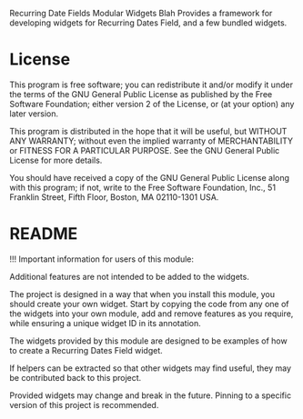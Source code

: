 Recurring Date Fields Modular Widgets
Blah
Provides a framework for developing widgets for Recurring Dates Field, and a few
bundled widgets.

# License

This program is free software; you can redistribute it and/or modify it under
the terms of the GNU General Public License as published by the Free Software 
Foundation; either version 2 of the License, or (at your option) any later 
version.

This program is distributed in the hope that it will be useful, but WITHOUT ANY 
WARRANTY; without even the implied warranty of MERCHANTABILITY or FITNESS FOR A 
PARTICULAR PURPOSE. See the GNU General Public License for more details.

You should have received a copy of the GNU General Public License along with 
this program; if not, write to the Free Software Foundation, Inc., 51 Franklin 
Street, Fifth Floor, Boston, MA 02110-1301 USA.

# README

!!! Important information for users of this module:

Additional features are not intended to be added to the widgets.

The project is designed in a way that when you install this module, you should 
create your own widget. Start by copying the code from any one of the widgets
into your own module, add and remove features as you require, while ensuring a 
unique widget ID in its annotation. 

The widgets provided by this module are designed to be examples of how to create
a Recurring Dates Field widget.

If helpers can be extracted so that other widgets may find useful, they may be 
contributed back to this project.

Provided widgets may change and break in the future. Pinning to a specific
version of this project is recommended.
